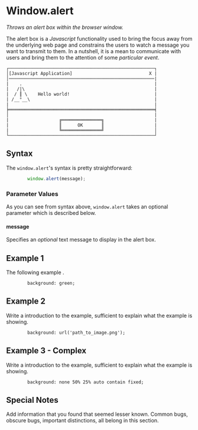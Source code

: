 # Window.alert

*Throws an alert box within the browser window.*

The alert box is a *Javascript* functionality used to bring the focus away from the underlying web page and constrains the users to watch a message you want to transmit to them. In a nutshell, it is a mean to communicate with users and bring them to the attention of some *particular event*.

```
┌───────────────────────────────────────────────────────┐
│[Javascript Application]                             X |
│───────────────────────────────────────────────────────|
|    .                                                  |
|   /|\                                                 |
|  / ║ \    Hello world!                                |
| /__°__\                                               |
|                                                       |
╞═══════════════════════════════════════════════════════╡
│                                                       |
|                   ╔═══════════════╗                   |
|                   ║      OK       ║                   |
|                   ╚═══════════════╝                   │       
└───────────────────────────────────────────────────────┘

```

## Syntax

The `window.alert`'s syntax is pretty straightforward:

```js
        window.alert(message);
```

### Parameter Values

As you can see from syntax above, `window.alert` takes an optional parameter which is described below.

#### message

Specifies an *optional* text message to display in the alert box.


## Example 1

The following example .

```
        background: green;
```

## Example 2

Write a introduction to the example, sufficient to explain what the example is showing.

```
        background: url('path_to_image.png');
```

## Example 3 - Complex

Write a introduction to the example, sufficient to explain what the example is showing.

```
        background: none 50% 25% auto contain fixed;
```

## Special Notes

Add information that you found that seemed lesser known. Common bugs, obscure bugs, important distinctions, all belong in this section.

